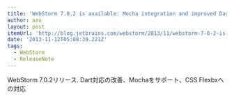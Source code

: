 ```yaml
---
title: 'WebStorm 7.0.2 is available: Mocha integration and improved Dart support | JetBrains WebStorm Blog'
author: azu
layout: post
itemUrl: 'http://blog.jetbrains.com/webstorm/2013/11/webstorm-7-0-2-is-available/'
date: '2013-11-12T05:08:39.221Z'
tags:
  - WebStorm
  - ReleaseNote
---
```

WebStorm 7.0.2リリース.
Dart対応の改善、Mochaをサポート、CSS Flexbxへの対応
